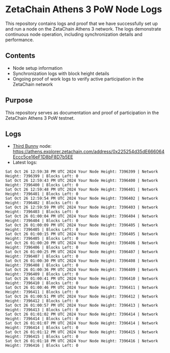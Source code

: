 # ZetaChain Athens 3 PoW Node Logs
This repository contains logs and proof that we have successfully set up and run a node on the ZetaChain Athens 3 network. The logs demonstrate continuous node operation, including synchronization details and performance.

## Contents
- Node setup information
- Synchronization logs with block height details
- Ongoing proof of work logs to verify active participation in the ZetaChain network

## Purpose
This repository serves as documentation and proof of participation in the ZetaChain Athens 3 PoW testnet.

## Logs

- [Third Bunny](https://thirdbunny.xyz/) node: https://athens.explorer.zetachain.com/address/0x225254d35dE666064Eccc5ce16eF1D8bF8D7b5EE
- Latest logs:
```
Sat Oct 26 12:59:38 PM UTC 2024 Your Node Height: 7396399 | Network Height: 7396399 | Blocks Left: 0
Sat Oct 26 12:59:43 PM UTC 2024 Your Node Height: 7396400 | Network Height: 7396400 | Blocks Left: 0
Sat Oct 26 12:59:48 PM UTC 2024 Your Node Height: 7396401 | Network Height: 7396401 | Blocks Left: 0
Sat Oct 26 12:59:54 PM UTC 2024 Your Node Height: 7396402 | Network Height: 7396402 | Blocks Left: 0
Sat Oct 26 12:59:59 PM UTC 2024 Your Node Height: 7396403 | Network Height: 7396403 | Blocks Left: 0
Sat Oct 26 01:00:04 PM UTC 2024 Your Node Height: 7396404 | Network Height: 7396404 | Blocks Left: 0
Sat Oct 26 01:00:09 PM UTC 2024 Your Node Height: 7396405 | Network Height: 7396405 | Blocks Left: 0
Sat Oct 26 01:00:15 PM UTC 2024 Your Node Height: 7396405 | Network Height: 7396405 | Blocks Left: 0
Sat Oct 26 01:00:20 PM UTC 2024 Your Node Height: 7396406 | Network Height: 7396406 | Blocks Left: 0
Sat Oct 26 01:00:25 PM UTC 2024 Your Node Height: 7396407 | Network Height: 7396407 | Blocks Left: 0
Sat Oct 26 01:00:30 PM UTC 2024 Your Node Height: 7396408 | Network Height: 7396408 | Blocks Left: 0
Sat Oct 26 01:00:36 PM UTC 2024 Your Node Height: 7396409 | Network Height: 7396409 | Blocks Left: 0
Sat Oct 26 01:00:41 PM UTC 2024 Your Node Height: 7396410 | Network Height: 7396410 | Blocks Left: 0
Sat Oct 26 01:00:46 PM UTC 2024 Your Node Height: 7396411 | Network Height: 7396411 | Blocks Left: 0
Sat Oct 26 01:00:51 PM UTC 2024 Your Node Height: 7396412 | Network Height: 7396412 | Blocks Left: 0
Sat Oct 26 01:00:57 PM UTC 2024 Your Node Height: 7396413 | Network Height: 7396413 | Blocks Left: 0
Sat Oct 26 01:01:02 PM UTC 2024 Your Node Height: 7396414 | Network Height: 7396414 | Blocks Left: 0
Sat Oct 26 01:01:07 PM UTC 2024 Your Node Height: 7396414 | Network Height: 7396414 | Blocks Left: 0
Sat Oct 26 01:01:12 PM UTC 2024 Your Node Height: 7396415 | Network Height: 7396415 | Blocks Left: 0
Sat Oct 26 01:01:18 PM UTC 2024 Your Node Height: 7396416 | Network Height: 7396416 | Blocks Left: 0
```
